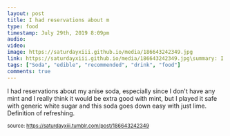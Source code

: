 ```yaml
---
layout: post
title: I had reservations about m
type: food
timestamp: July 29th, 2019 8:09pm
audio: 
video: 
image: https://saturdayxiii.github.io/media/186643242349.jpg
link: https://saturdayxiii.github.io/media/186643242349.jpg\summary: I had reservations about my anise soda, especially since I don't have any mint and I really think it would be extra good with mint, but I...
tags: ["Soda", "edible", "recommended", "drink", "food"]
comments: true
---
```


I had reservations about my anise soda, especially since I don't have any mint and I really think it would be extra good with mint, but I played it safe with generic white sugar and this soda goes down easy with just lime.  Definition of refreshing.
 
  
<small>source: https://saturdayxiii.tumblr.com/post/186643242349</small>